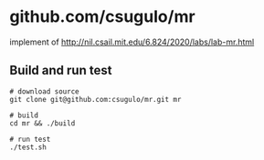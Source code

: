 # github.com/csugulo/mr

implement of http://nil.csail.mit.edu/6.824/2020/labs/lab-mr.html

## Build and run test

```
# download source
git clone git@github.com:csugulo/mr.git mr

# build
cd mr && ./build

# run test
./test.sh
```